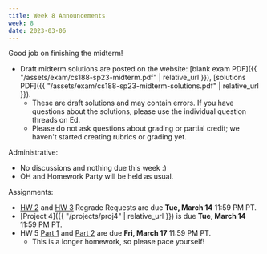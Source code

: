 ```yaml
---
title: Week 8 Announcements
week: 8
date: 2023-03-06
---
```


Good job on finishing the midterm!

- Draft midterm solutions are posted on the website: [blank exam PDF]({{ "/assets/exam/cs188-sp23-midterm.pdf" | relative_url }}), [solutions PDF]({{ "/assets/exam/cs188-sp23-midterm-solutions.pdf" | relative_url }}).
    - These are draft solutions and may contain errors. If you have questions about the solutions, please use the individual question threads on Ed.
    - Please do not ask questions about grading or partial credit; we haven't started creating rubrics or grading yet.

Administrative:
- No discussions and nothing due this week :)
- OH and Homework Party will be held as usual.

Assignments:
- [HW 2](https://www.gradescope.com/courses/483556/assignments/2630618) and [HW 3](https://www.gradescope.com/courses/483556/assignments/2659881) Regrade Requests are due **Tue, March 14** 11:59 PM PT.
- [Project 4]({{ "/projects/proj4" | relative_url }}) is due **Tue, March 14** 11:59 PM PT.
- HW 5 [Part 1](https://www.gradescope.com/courses/483556/assignments/2689189) and [Part 2](https://www.gradescope.com/courses/483556/assignments/2703319) are due **Fri, March 17** 11:59 PM PT.
    - This is a longer homework, so please pace yourself!